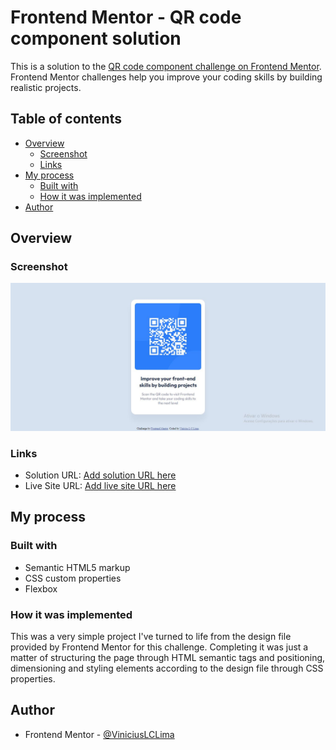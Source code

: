 # Frontend Mentor - QR code component solution

This is a solution to the [QR code component challenge on Frontend Mentor](https://www.frontendmentor.io/challenges/qr-code-component-iux_sIO_H). Frontend Mentor challenges help you improve your coding skills by building realistic projects. 

## Table of contents

- [Overview](#overview)
  - [Screenshot](#screenshot)
  - [Links](#links)
- [My process](#my-process)
  - [Built with](#built-with)
  - [How it was implemented](#how-it-was-implemented)
- [Author](#author)

## Overview

### Screenshot

![](./screenshot.JPG)

### Links

- Solution URL: [Add solution URL here](https://your-solution-url.com)
- Live Site URL: [Add live site URL here](https://your-live-site-url.com)

## My process

### Built with

- Semantic HTML5 markup
- CSS custom properties
- Flexbox

### How it was implemented
This was a very simple project I've turned to life from the design file provided by Frontend Mentor for this challenge.
Completing it was just a matter of structuring the page through HTML semantic tags and positioning, dimensioning and styling elements according to the design file through CSS properties.

## Author

<!-- - Website - [Add your name here](https://www.your-site.com) -->
- Frontend Mentor - [@ViniciusLCLima](https://www.frontendmentor.io/profile/ViniciusLCLima)
